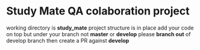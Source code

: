 # Study Mate QA colaboration project
working directory is **study_mate** project structure is in place add your code on top but under your branch not **master** or **develop**
please **branch out** of develop branch then create a PR against **develop**
